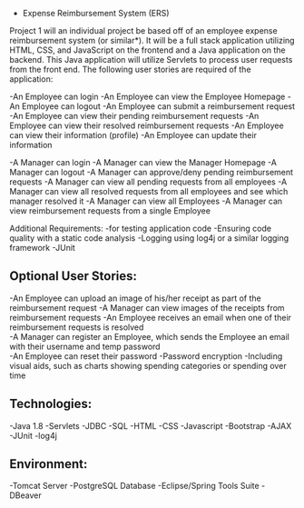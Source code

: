 - Expense Reimbursement System (ERS) 
 
Project 1 will an individual project be based off of an employee expense reimbursement system (or similar*). It will be a full stack application utilizing HTML, CSS, and JavaScript on the frontend and a Java application on the backend. This Java application will utilize Servlets to process user requests from the front end. The following user stories are required of the application: 
 
-An Employee can login 
-An Employee can view the Employee Homepage 
-An Employee can logout 
-An Employee can submit a reimbursement request
-An Employee can view their pending reimbursement requests
-An Employee can view their resolved reimbursement requests 
-An Employee can view their information (profile) 
-An Employee can update their information  
 
-A Manager can login 
-A Manager can view the Manager Homepage 
-A Manager can logout 
-A Manager can approve/deny pending reimbursement requests 
-A Manager can view all pending requests from all employees 
-A Manager can view all resolved requests from all employees and see which manager resolved it 
-A Manager can view all Employees 
-A Manager can view reimbursement requests from a single Employee   
 
 
Additional Requirements: 
-for testing application code 
-Ensuring code quality with a static code analysis
-Logging using log4j or a similar logging framework 
-JUnit  
 

Optional User Stories: 
------------------------------------------------------------------ 
-An Employee can upload an image of his/her receipt as part of the reimbursement request 
-A Manager can view images of the receipts from reimbursement requests 
-An Employee receives an email when one of their reimbursement requests is resolved  
-A Manager can register an Employee, which sends the Employee an email with their username and temp password  
-An Employee can reset their password -Password encryption 
-Including visual aids, such as charts showing spending categories or spending over time  
 
 
Technologies: 
------------------------------------------------------------------ 
-Java 1.8 
-Servlets 
-JDBC 
-SQL 
-HTML 
-CSS 
-Javascript 
-Bootstrap 
-AJAX 
-JUnit 
-log4j  
 
Environment:
------------------------------------------------------------------ 
-Tomcat Server 
-PostgreSQL Database 
-Eclipse/Spring Tools Suite 
-DBeaver 
 
 